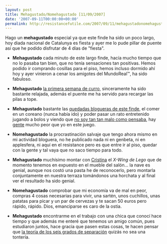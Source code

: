 ```yaml
---
layout: post
title: Mehagustado/Nomehagustado [11/09/2007]
date: '2007-09-11T00:00:00+00:00'
permalink: http://resistancefutile.com/2007/09/11/mehagustadonomehagustado-11092007/
---
```

Hago un <strong>mehagustado</strong> especial ya que este finde ha sido un poco largo, hoy diada nacional de Catalunya es fiesta y ayer me lo pude pillar de puente así que he podido disfrutar de 4 días de "fiesta".

- <strong>Mehagustado</strong> cada minuto de este largo finde, hacía mucho tiempo que no lo pasaba tan bien, que no tenía sensaciones tan positivas. Hemos podido ir comprando cosillas para el piso, hemos incluso dormido ahí hoy y ayer vinieron a cenar los amigotes del MundoReal&trade;, ha sido fabuloso.

- <strong>Mehagustado</strong> <a href="http://cuatrodoce.com/?p=470">la primera semana de curro</a>, sinceramente ha sido bastante relajada, además el puente me ha servido para recargar las pilas a tope.

- <strong>Mehagustado</strong> bastante las <a href="http://www.flickr.com/photos/lady-madonna/1353936893/">quedadas blogueras de este finde</a>, el comer en un coreano (nunca había ido) y poder pasar un rato entretenido jugando a bolos y viendo que <a href="http://www.flickr.com/photos/lady-madonna/1353918551/">no soy tan tan malo como pensaba</a>, hay <a href="http://cuatrodoce.com">gente</a> mucho peor que yo en este juego.

- <strong>Nomehagustado</strong> la procrastinación salvaje que tengo ahora mismo en mi actividad bloguera, no he publicado nada ni en genbeta, ni en applesfera, ni aquí en el resistance pero es que entre ir al piso, quedar con la gente y tal vaya que no saco tiempo para todo.

- <strong>Mehagustado</strong> muchísimo montar con <a href="http://childrenatyourfeet.com">Cristina</a> el <em>X-Wing de Lego</em> que de momento tenemos en expuesto en el mueble del salón... la nave es genial, aunque nos costó una pasta he de reconocerlo, pero montarla conjuntamente en nuestra terraza tomándonos una horchata y al final ver el resultado ha sido genial.

- <strong>Nomehagustado</strong> comprobar que mi economía va de mal en peor, compras 4 cosas necesarias para vivir, una sartén, unos cuchillos, unas patatas para picar y un par de cervezas y te sacan 50 euros pero rápido, rápido. Dios, emanciparse es caro de la ostia.

- <strong>Mehagustado</strong> encontrarme en el trabajo con una chica que conocí hace tiempo y que además me enteré que tenemos un amigo común, pues estudiaron juntos, hace gracia que pasen estas cosas, te hacen pensar que <a href="http://es.wikipedia.org/wiki/Seis_grados_de_separaci%C3%B3n">la teoría de los seis grados de separación</a> quizás no sea una tontería.
